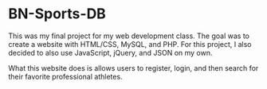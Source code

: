 # BN-Sports-DB

This was my final project for my web development class. The goal was to create a website with HTML/CSS, MySQL, and PHP. 
For this project, I also decided to also use JavaScript, jQuery, and JSON on my own.

What this website does is allows users to register, login, and then search for their favorite professional athletes.
